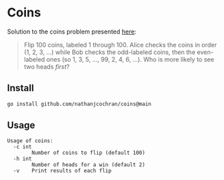 # Coins

Solution to the coins problem presented [here](https://x.com/littmath/status/1834273354628424080):

> Flip 100 coins, labeled 1 through 100. Alice checks the coins in order (1, 2, 3, …) while Bob checks the odd-labeled coins, then the even-labeled ones (so 1, 3, 5, …, 99, 2, 4, 6, …). Who is more likely to see two heads *first*?

## Install

```bash
go install github.com/nathanjcochran/coins@main
```

## Usage

```
Usage of coins:
  -c int
        Number of coins to flip (default 100)
  -h int
        Number of heads for a win (default 2)
  -v    Print results of each flip
```
